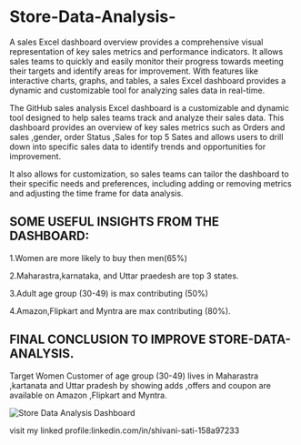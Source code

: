 # Store-Data-Analysis-
A sales Excel dashboard overview provides a comprehensive visual representation of key sales metrics and performance indicators. It allows sales teams to quickly and easily monitor their progress towards meeting their targets and identify areas for improvement. With features like interactive charts, graphs, and tables, a sales Excel dashboard provides a dynamic and customizable tool for analyzing sales data in real-time.

The GitHub sales analysis Excel dashboard is a customizable and dynamic tool designed to help sales teams track and analyze their sales data. This dashboard provides an overview of key sales metrics such as Orders and sales ,gender, order Status ,Sales for top 5 Sates and allows users to drill down into specific sales data to identify trends and opportunities for improvement.

 It also allows for customization, so sales teams can tailor the dashboard to their specific needs and preferences, including adding or removing metrics and adjusting the time frame for data analysis.
 ## SOME USEFUL  INSIGHTS FROM THE DASHBOARD:
 
 1.Women are more likely to buy then men(65%)
 
 2.Maharastra,karnataka, and Uttar praedesh are top 3 states.
 
 3.Adult age group (30-49) is max contributing (50%)
 
 4.Amazon,Flipkart and Myntra are max contributing (80%).
 
 ## FINAL CONCLUSION TO IMPROVE STORE-DATA-ANALYSIS.
 Target Women Customer of age group (30-49) lives in Maharastra ,kartanata and Uttar pradesh by showing adds ,offers
 and coupon are available on Amazon ,Flipkart and Myntra.
 
 ![Store Data Analysis Dashboard](https://user-images.githubusercontent.com/119479346/221771253-f9c1adf4-b117-4ca6-a1f1-455d9118f4bb.png)

 
 
 visit my linked profile:linkedin.com/in/shivani-sati-158a97233
